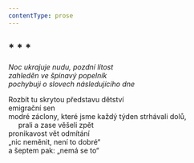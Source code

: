 ```yaml
---
contentType: prose
---
```


## \* \* \*

_Noc ukrajuje nudu, pozdní lítost  
zahleděn ve špinavý popelník  
pochybuji o slovech následujícího dne_

Rozbít tu skrytou představu dětství  
emigrační sen  
modré záclony, které jsme každý týden strhávali dolů,  
     prali a zase věšeli zpět  
pronikavost vět odmítání  
„nic neměnit, není to dobré“  
a šeptem pak: „nemá se to“
